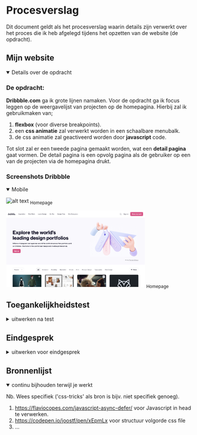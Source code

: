 # Procesverslag
Dit document geldt als het procesverslag waarin details zijn verwerkt over het proces die ik heb afgelegd tijdens het opzetten van de website (de opdracht).

## Mijn website

<details open>
<summary>Details over de opdracht</summary>

### De opdracht:
**Dribbble.com** ga ik grote lijnen namaken.
Voor de opdracht ga ik focus leggen op de weergavelijst van projecten op de homepagina. 
Hierbij zal ik gebruikmaken van;
1. **flexbox** (voor diverse breakpoints).
2. een **css animatie** zal verwerkt worden in een schaalbare menubalk.
3. de css animatie zal geactiveerd worden door **javascript** code.

Tot slot zal er een tweede pagina gemaakt worden, wat een **detail pagina** gaat vormen. De detail pagina is een opvolg pagina als de gebruiker op een van de projecten via de homepagina drukt.

### Screenshots Dribbble

<details open>
<summary>Mobile</summary>

![alt text](http://url/to/img.png)
<sub>Homepage</sub>

<img src="images/logboek/dribbble1.png" width="375px" alt="mobile-homescherm-dribbble">
<sub>Homepage</sub>



</details>

## Toegankelijkheidstest

<details>
<summary>uitwerken na test</summary>

### Bevindingen
Lijst met je bevindingen die in de test naar voren kwamen:

#### Titel eerste bevinding
Hier korte omschrijving (met indien nodig een afbeelding)

Hier een omschrijving van hoe het opgelost kan worden (met indien nodig een afbeelding)


#### Titel tweede bevinding.
Hier korte omschrijving (met indien nodig een afbeelding)

Hier een omschrijving van hoe het opgelost kan worden (met indien nodig een afbeelding)


#### Titel volgende bevinding.
Hier korte omschrijving (met indien nodig een afbeelding)

Hier een omschrijving van hoe het opgelost kan worden (met indien nodig een afbeelding)


#### Titel nog een bevinding.
Hier korte omschrijving (met indien nodig een afbeelding)

Hier een omschrijving van hoe het opgelost kan worden (met indien nodig een afbeelding)

</details>

## Eindgesprek

<details>
<summary>uitwerken voor eindgesprek</summary>

### Stand van zaken
hier dit ging goed & dit was lastig (neem ook screenshots op van delen van je website en code)

### Screenshot(s)

hier screenshot(s) van je eindresultaat

</details>

## Bronnenlijst

<details open>
<summary>continu bijhouden terwijl je werkt</summary>

Nb. Wees specifiek ('css-tricks' als bron is bijv. niet specifiek genoeg).

1. https://flaviocopes.com/javascript-async-defer/ voor Javascript in head te verwerken.
2. https://codepen.io/joostf/pen/xEpmLx voor structuur volgorde css file
3. ...

</details>
